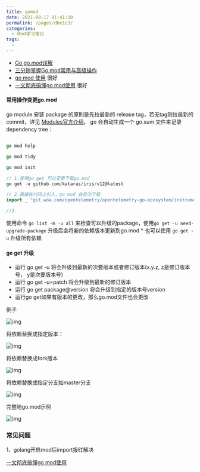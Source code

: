```yaml
---
title: gomod
date: 2021-08-17 01:41:10
permalink: /pages/dbe1c3/
categories:
  - 《Go》学习笔记
tags:
  - 
---
```


-  [Go go.mod详解](https://blog.csdn.net/weixin_39003229/article/details/97638573)
-  [三分钟掌握Go mod常用与高级操作](https://zhuanlan.zhihu.com/p/103534192/)
-  [go mod 使用](https://juejin.cn/post/6844903798658301960) 很好
-  [一文彻底搞懂go mod使用](https://www.coder55.com/article/89652) 很好



#### 常用操作变更go.mod

go module 安装 package 的原則是先拉最新的 release tag，若无tag则拉最新的commit，详见 [Modules官方介绍](https://link.juejin.cn/?target=https%3A%2F%2Fgithub.com%2Fgolang%2Fgo%2Fwiki%2FModules)。 go 会自动生成一个 go.sum 文件来记录 dependency tree：

```go

go mod help

go mod tidy

go mod init

// 1.使用go get 可以变更下载go.mod
go get -u github.com/kataras/iris/v12@latest

// 2.直接在代码上引入，go mod 会自动下载
import _ "git.woa.com/opentelemetry/opentelemetry-go-ecosystem/instrumentation/git.woa.com/trpc-go/oteltrpc"

//3. 


```

使用命令 `go list -m -u all` 来检查可以升级的package，使用`go get -u need-upgrade-package` 升级后会将新的依赖版本更新到go.mod * 也可以使用 `go get -u` 升级所有依赖



#### go get 升级

- 运行 go get -u 将会升级到最新的次要版本或者修订版本(x.y.z, z是修订版本号， y是次要版本号)
- 运行 go get -u=patch 将会升级到最新的修订版本
- 运行 go get package@version 将会升级到指定的版本号version
- 运行go get如果有版本的更改，那么go.mod文件也会更改



例子

![img](https://pics6.baidu.com/feed/e850352ac65c10382e1f3b62b7298c1ab17e89ea.jpeg?token=925974bcd8f7146b6a0d2e842524909d)

将依赖替换成指定版本：



![img](https://pics7.baidu.com/feed/962bd40735fae6cd2786c2dc038b102d42a70f19.jpeg?token=d8784561642d723626981d909470892f)



将依赖替换成fork版本



![img](https://pics4.baidu.com/feed/faedab64034f78f0fd2d67df7c09155cb3191cbc.jpeg?token=c299f2bcb877df5fdbe0517005c9f3e1)



将依赖替换成指定分支如master分支



![img](https://pics4.baidu.com/feed/50da81cb39dbb6fd01819d7d151cb411962b3757.jpeg?token=9467ce4608b8007db599be18af7e3135)

完整地go.mod示例

![img](https://pics7.baidu.com/feed/f603918fa0ec08fa178d996355d6226454fbda22.jpeg?token=41c0a2b71461bef485fb01ffb9663bb5)



### 常见问题

1、golang开启mod后import报红解决

[一文彻底搞懂go mod使用](https://www.coder55.com/article/89652)
